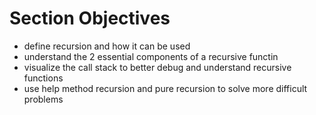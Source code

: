 # Section Objectives
- define recursion and how it can be used
- understand the 2 essential components of a recursive functin
- visualize the call stack to better debug and understand recursive functions
- use help method recursion and pure recursion to solve more difficult problems